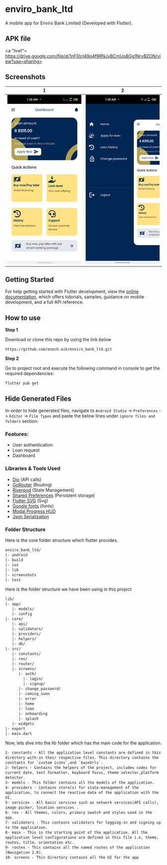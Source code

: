 # enviro_bank_ltd

A mobile app for Enviro Bank Limited (Developed with Flutter).

## APK file
<a "href"= https://drive.google.com/file/d/1nF0lcI49q4f9RNJvBCmUo8Gg1NryBZON/view?usp=sharing>

## Screenshots

| 1                                         | 2                                         |
|-------------------------------------------|-------------------------------------------|
| <img src="screenshots/1.png" width="400"> | <img src="screenshots/2.png" width="400"> |

[//]: # ()
[//]: # (| 3 | 4|)

[//]: # (|------|-------|)

[//]: # (|<img src="ss/4.png" width="400">|<img src="ss/5.png" width="400">|)
## Getting Started

For help getting started with Flutter development, view the
[online documentation](https://docs.flutter.dev/), which offers tutorials,
samples, guidance on mobile development, and a full API reference.

## How to use

**Step 1**

Download or clone this repo by using the link below
```
https://github.com/enoch-aik/enviro_bank_ltd.git
```

**Step 2**

Go to project root and execute the following command in console to get the required dependencies:

```
flutter pub get
```

## Hide Generated Files

In-order to hide generated files, navigate to `Android Studio` -> `Preferences` -> `Editor` -> `File Types` and paste the below lines under `ignore files and folders` section:

### Features:

* User authentication
* Loan request
* Dashboard

### Libraries & Tools Used

* [Dio](https://github.com/flutterchina/dio) (API calls)
* [GoRouter](https://github.com/flutter/packages/tree/main/packages/go_router) (Routing)
* [Riverpod](https://github.com/rrousselGit/river_pod) (State Management)
* [Shared Preferences](https://github.com/flutter/plugins/tree/master/packages/shared_preferences/shared_preferences) (Persistent storage)
* [Flutter SVG](https://github.com/dnfield/flutter_svg) (Svg)
* [Google fonts](https://github.com/material-foundation/google-fonts-flutter) (fonts)
* [Modal Progress HUD](https://github.com/mmcc007/modal_progress_hud)
* [Json Serialization](https://github.com/dart-lang/json_serializable)

### Folder Structure
Here is the core folder structure which flutter provides.

```
enviro_bank_ltd/
|- android
|- build
|- ios
|- lib
|- screenshots
|- test
```
Here is the folder structure we have been using in this project

```
lib/
|- app/
   |- models/
   |- config
|- core/
   |- api/
   |- validators/
   |- providers/
   |- helpers/
   |- db/
|- src/
   |- constants/
   |- res/
   |- router/
   |- screens/
      |- auth/
        |- login/
        |- signup/
      |- change_password/
      |- coming_soon
      |- error
      |- home
      |- loan
      |- onboarding
      |- splash
   |- widgets
|- export
|- main.dart
```

Now, lets dive into the lib folder which has the main code for the application.
```
1- constants - All the application level constants are defined in this directory with-in their respective files. This directory contains the constants for `custom icons`,and `baseUrls`.
2- helpers - Contains the helpers of the project, includes codes for current date, text formatter, keyboard focus, theme selector,platform detector.
3- models - This folder contains all the models of the application. 
4- providers - Contains store(s) for state-management of the application, to connect the reactive data of the application with the UI.
5- services - All basic services such as network services(API calls), image picker, location services .
6- res - All themes, colors, primary swatch and styles used in the app.
7- validators - This contains validators for logging-in and signing up to the application. 
8- main - This is the starting point of the application. All the application level configurations are defined in this file i.e, theme, routes, title, orientation etc.
9- routes - This contains all the named routes of the application (Navigation 2.0).
10- screens - This directory contains all the UI for the app
```

